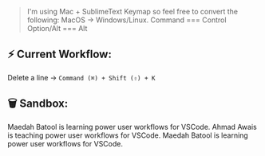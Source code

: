 > I'm using Mac + SublimeText Keymap so feel free to convert the following:
> MacOS         →     Windows/Linux.
> Command      ===    Control
> Option/Alt   ===    Alt




## ⚡ Current Workflow:

Delete a line     →     `Command (⌘) + Shift (⇧) + K`



## 🗑 Sandbox:

Maedah Batool is learning power user workflows for VSCode.
Ahmad Awais is teaching power user workflows for VSCode.
Maedah Batool is learning power user workflows for VSCode.
